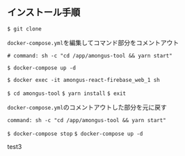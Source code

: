 ## インストール手順
`$ git clone`

`docker-compose.yml`を編集してコマンド部分をコメントアウト
```
# command: sh -c "cd /app/amongus-tool && yarn start"
```

`$ docker-compose up -d`

`$ docker exec -it amongus-react-firebase_web_1 sh`

`$ cd amongus-tool`
`$ yarn install`
`$ exit`


`docker-compose.yml`のコメントアウトした部分を元に戻す
```
command: sh -c "cd /app/amongus-tool && yarn start"
```

`$ docker-compose stop`
`$ docker-compose up -d`

test3